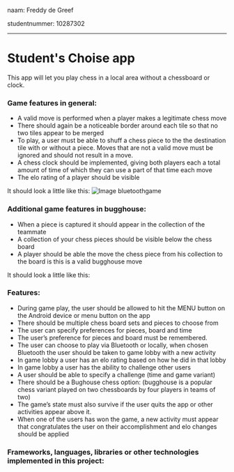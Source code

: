 naam: Freddy de Greef

studentnummer: 10287302
*********************


# Student's Choise app

This app will let you play chess in a local area without a chessboard or clock. 

### Game features in general:

- A valid move is performed when a player makes a legitimate chess move
- There should again be a noticeable border around each tile so that no two tiles appear to be merged
- To play, a user must be able to shuff a chess piece to the the destination tile with or without a piece. Moves that are not a valid move must be ignored and should not result in a move.
- A chess clock should be implemented, giving both players each a total amount of time of which they can use a part of that time each move
- The elo rating of a player should be visible

It should look a little like this: 
![Image bluetoothgame](https://github.com/FreddyG/app_studio_10287302/doc/screens/Main_menu.png)


### Additional game features in bugghouse:
- When a piece is captured it should appear in the collection of the teammate
- A collection of your chess pieces should be visible below the chess board
- A player should be able the move the chess piece from his collection to the board is this is a valid bugghouse move

It should look a little like this: 


### Features:
- During game play, the user should be allowed to hit the MENU button on the Android device or menu button on the app
- There should be multiple chess board sets and pieces to choose from
- The user can specify preferences for pieces, board and time
- The user’s preference for pieces and board must be remembered.
- The user can choose to play via Bluetooth or locally, when chosen Bluetooth the user should be taken to game lobby with a new activity
- In game lobby a user has an elo rating based on how he did in that lobby
- In game lobby a user has the ability to challenge other users
- A user should be able to specify a challenge (time and game variant)
- There should be a Bughouse chess option: (bugghouse is a popular chess variant played on two chessboards by four players in teams of two)
- The game’s state must also survive if the user quits the app or other activities appear above it. 
- When one of the users has won the game, a new activity must appear that congratulates the user on their accomplishment and elo changes should be applied



### Frameworks, languages, libraries or other technologies implemented in this project:
    
    

